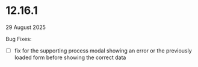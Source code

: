 # 12.16.1

29 August 2025

Bug Fixes:&#x20;



* [ ] fix for the supporting process modal showing an error or the previously loaded form before showing the correct data
